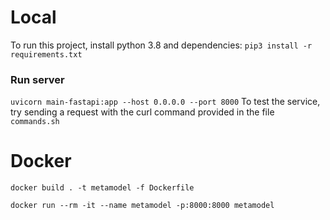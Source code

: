# Local
To run this project, install python 3.8 and dependencies:
`pip3 install -r requirements.txt`

### Run server
 `uvicorn main-fastapi:app --host 0.0.0.0 --port 8000`
To test the service, try sending a request with the curl command provided in the file `commands.sh`

# Docker
`docker build . -t metamodel -f Dockerfile`

`docker run --rm -it --name metamodel -p:8000:8000 metamodel`

